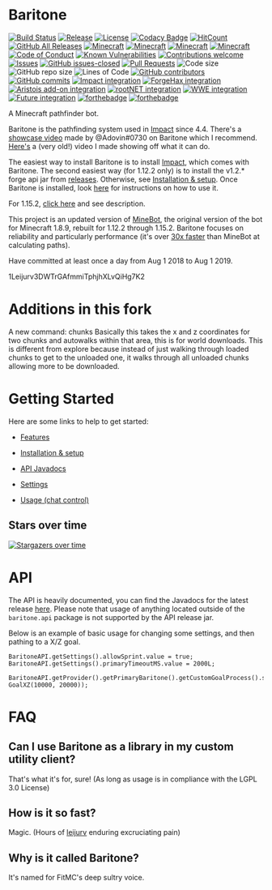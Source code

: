 # Baritone
[![Build Status](https://travis-ci.com/cabaletta/baritone.svg?branch=master)](https://travis-ci.com/cabaletta/baritone/)
[![Release](https://img.shields.io/github/release/cabaletta/baritone.svg)](https://github.com/cabaletta/baritone/releases/)
[![License](https://img.shields.io/badge/license-LGPL--3.0%20with%20anime%20exception-green.svg)](LICENSE)
[![Codacy Badge](https://api.codacy.com/project/badge/Grade/a73d037823b64a5faf597a18d71e3400)](https://www.codacy.com/app/leijurv/baritone?utm_source=github.com&amp;utm_medium=referral&amp;utm_content=cabaletta/baritone&amp;utm_campaign=Badge_Grade)
[![HitCount](http://hits.dwyl.com/cabaletta/baritone.svg)](http://hits.dwyl.com/cabaletta/baritone/)
[![GitHub All Releases](https://img.shields.io/github/downloads/cabaletta/baritone/total.svg)](https://github.com/cabaletta/baritone/releases/)
[![Minecraft](https://img.shields.io/badge/MC-1.12.2-brightgreen.svg)](https://github.com/cabaletta/baritone/tree/master/)
[![Minecraft](https://img.shields.io/badge/MC-1.13.2-brightgreen.svg)](https://github.com/cabaletta/baritone/tree/1.13.2/)
[![Minecraft](https://img.shields.io/badge/MC-1.14.4-brightgreen.svg)](https://github.com/cabaletta/baritone/tree/1.14.4/)
[![Minecraft](https://img.shields.io/badge/MC-1.15.2-brightgreen.svg)](https://github.com/cabaletta/baritone/tree/1.15.2/)
[![Code of Conduct](https://img.shields.io/badge/%E2%9D%A4-code%20of%20conduct-blue.svg?style=flat)](https://github.com/cabaletta/baritone/blob/master/CODE_OF_CONDUCT.md)
[![Known Vulnerabilities](https://snyk.io/test/github/cabaletta/baritone/badge.svg?targetFile=build.gradle)](https://snyk.io/test/github/cabaletta/baritone?targetFile=build.gradle)
[![Contributions welcome](https://img.shields.io/badge/contributions-welcome-brightgreen.svg?style=flat)](https://github.com/cabaletta/baritone/issues/)
[![Issues](https://img.shields.io/github/issues/cabaletta/baritone.svg)](https://github.com/cabaletta/baritone/issues/)
[![GitHub issues-closed](https://img.shields.io/github/issues-closed/cabaletta/baritone.svg)](https://github.com/cabaletta/baritone/issues?q=is%3Aissue+is%3Aclosed)
[![Pull Requests](https://img.shields.io/github/issues-pr/cabaletta/baritone.svg)](https://github.com/cabaletta/baritone/pulls/)
![Code size](https://img.shields.io/github/languages/code-size/cabaletta/baritone.svg)
![GitHub repo size](https://img.shields.io/github/repo-size/cabaletta/baritone.svg)
![Lines of Code](https://tokei.rs/b1/github/cabaletta/baritone?category=code)
[![GitHub contributors](https://img.shields.io/github/contributors/cabaletta/baritone.svg)](https://github.com/cabaletta/baritone/graphs/contributors/)
[![GitHub commits](https://img.shields.io/github/commits-since/cabaletta/baritone/v1.0.0.svg)](https://github.com/cabaletta/baritone/commit/)
[![Impact integration](https://img.shields.io/badge/Impact%20integration-v1.2.10%20/%20v1.3.5%20/%20v1.4.3-brightgreen.svg)](https://impactclient.net/)
[![ForgeHax integration](https://img.shields.io/badge/ForgeHax%20%22integration%22-scuffed-yellow.svg)](https://github.com/fr1kin/ForgeHax/)
[![Aristois add-on integration](https://img.shields.io/badge/Aristois%20add--on%20integration-v1.3.4%20/%20v1.4.1-green.svg)](https://gitlab.com/emc-mods-indrit/baritone_api)
[![rootNET integration](https://img.shields.io/badge/rootNET%20integration-v1.2.11-green.svg)](https://rootnet.dev/)
[![WWE integration](https://img.shields.io/badge/WWE%20%22integration%22-master%3F-green.svg)](https://wweclient.com/)
[![Future integration](https://img.shields.io/badge/Future%20integration-Soon™%3F%3F%3F-red.svg)](https://futureclient.net/)
[![forthebadge](https://forthebadge.com/images/badges/built-with-swag.svg)](http://forthebadge.com/)
[![forthebadge](https://forthebadge.com/images/badges/mom-made-pizza-rolls.svg)](http://forthebadge.com/)

A Minecraft pathfinder bot.


Baritone is the pathfinding system used in [Impact](https://impactclient.net/) since 4.4. There's a [showcase video](https://youtu.be/CZkLXWo4Fg4) made by @Adovin#0730 on Baritone which I recommend. [Here's](https://www.youtube.com/watch?v=StquF69-_wI) a (very old!) video I made showing off what it can do.

The easiest way to install Baritone is to install [Impact](https://impactclient.net/), which comes with Baritone. The second easiest way (for 1.12.2 only) is to install the v1.2.* forge api jar from [releases](https://github.com/cabaletta/baritone/releases). Otherwise, see [Installation & setup](SETUP.md). Once Baritone is installed, look [here](USAGE.md) for instructions on how to use it.

For 1.15.2, [click here](https://www.youtube.com/watch?v=j1qKtCZFURM) and see description.

This project is an updated version of [MineBot](https://github.com/leijurv/MineBot/),
the original version of the bot for Minecraft 1.8.9, rebuilt for 1.12.2 through 1.15.2. Baritone focuses on reliability and particularly performance (it's over [30x faster](https://github.com/cabaletta/baritone/pull/180#issuecomment-423822928) than MineBot at calculating paths).

Have committed at least once a day from Aug 1 2018 to Aug 1 2019.

1Leijurv3DWTrGAfmmiTphjhXLvQiHg7K2

# Additions in this fork

A new command: chunks
Basically this takes the x and z coordinates for two chunks and autowalks within that area, this is for world downloads. This is different from explore because instead of just walking through loaded chunks to get to the unloaded one, it walks through all unloaded chunks allowing more to be downloaded.

# Getting Started

Here are some links to help to get started:

- [Features](FEATURES.md)

- [Installation & setup](SETUP.md)

- [API Javadocs](https://baritone.leijurv.com/)

- [Settings](https://baritone.leijurv.com/baritone/api/Settings.html#field.detail)

- [Usage (chat control)](USAGE.md)

## Stars over time

[![Stargazers over time](https://starchart.cc/cabaletta/baritone.svg)](https://starchart.cc/cabaletta/baritone)

# API

The API is heavily documented, you can find the Javadocs for the latest release [here](https://baritone.leijurv.com/).
Please note that usage of anything located outside of the ``baritone.api`` package is not supported by the API release
jar.

Below is an example of basic usage for changing some settings, and then pathing to a X/Z goal.

```
BaritoneAPI.getSettings().allowSprint.value = true;
BaritoneAPI.getSettings().primaryTimeoutMS.value = 2000L;

BaritoneAPI.getProvider().getPrimaryBaritone().getCustomGoalProcess().setGoalAndPath(new GoalXZ(10000, 20000));
```

# FAQ

## Can I use Baritone as a library in my custom utility client?

That's what it's for, sure! (As long as usage is in compliance with the LGPL 3.0 License)

## How is it so fast?

Magic. (Hours of [leijurv](https://github.com/leijurv/) enduring excruciating pain)

## Why is it called Baritone?

It's named for FitMC's deep sultry voice. 
